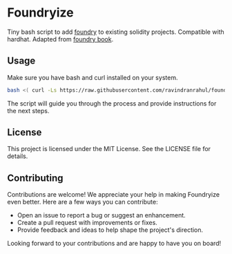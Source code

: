 # Foundryize

Tiny bash script to add [foundry](https://github.com/foundry-rs/foundry) to existing solidity projects. Compatible with hardhat. Adapted from [foundry book](https://book.getfoundry.sh/config/hardhat#use-foundry-in-an-existing-hardhat-project).

## Usage

Make sure you have bash and curl installed on your system.

```bash
bash <( curl -Ls https://raw.githubusercontent.com/ravindranrahul/foundryize/main/foundryize.sh)
```

The script will guide you through the process and provide instructions for the next steps.

## License

This project is licensed under the MIT License. See the LICENSE file for details.

## Contributing

Contributions are welcome! We appreciate your help in making Foundryize even better. Here are a few ways you can contribute:

- Open an issue to report a bug or suggest an enhancement.
- Create a pull request with improvements or fixes.
- Provide feedback and ideas to help shape the project's direction.

Looking forward to your contributions and are happy to have you on board!
